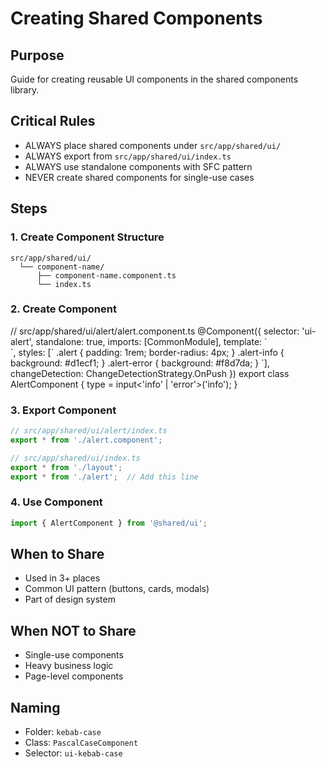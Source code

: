 # Creating Shared Components

## Purpose
Guide for creating reusable UI components in the shared components library.

## Critical Rules

- ALWAYS place shared components under `src/app/shared/ui/`
- ALWAYS export from `src/app/shared/ui/index.ts`
- ALWAYS use standalone components with SFC pattern
- NEVER create shared components for single-use cases

## Steps

### 1. Create Component Structure
```
src/app/shared/ui/
  └── component-name/
      ├── component-name.component.ts
      └── index.ts
```

### 2. Create Component

<pattern>
// src/app/shared/ui/alert/alert.component.ts
@Component({
  selector: 'ui-alert',
  standalone: true,
  imports: [CommonModule],
  template: `
    <div class="alert alert-{{ type() }}">
      <ng-content />
    </div>
  `,
  styles: [`
    .alert { padding: 1rem; border-radius: 4px; }
    .alert-info { background: #d1ecf1; }
    .alert-error { background: #f8d7da; }
  `],
  changeDetection: ChangeDetectionStrategy.OnPush
})
export class AlertComponent {
  type = input<'info' | 'error'>('info');
}
</pattern>

### 3. Export Component
```typescript
// src/app/shared/ui/alert/index.ts
export * from './alert.component';

// src/app/shared/ui/index.ts
export * from './layout';
export * from './alert';  // Add this line
```

### 4. Use Component
```typescript
import { AlertComponent } from '@shared/ui';
```

## When to Share

- Used in 3+ places
- Common UI pattern (buttons, cards, modals)
- Part of design system

## When NOT to Share

- Single-use components
- Heavy business logic
- Page-level components

## Naming

- Folder: `kebab-case`
- Class: `PascalCaseComponent`
- Selector: `ui-kebab-case`